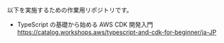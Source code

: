 以下を実施するための作業用リポジトリです。

- TypeScript の基礎から始める AWS CDK 開発入門
<https://catalog.workshops.aws/typescript-and-cdk-for-beginner/ja-JP>
